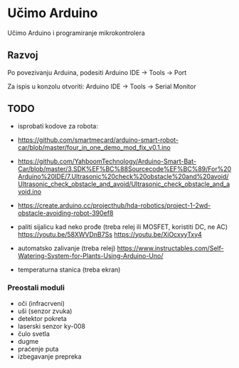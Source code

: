 # Učimo Arduino

Učimo Arduino i programiranje mikrokontrolera

## Razvoj

Po povezivanju Arduina, podesiti Arduino IDE -> Tools -> Port

Za ispis u konzolu otvoriti: Arduino IDE -> Tools -> Serial Monitor

## TODO
- isprobati kodove za robota:
- https://github.com/smartmecard/arduino-smart-robot-car/blob/master/four_in_one_demo_mod_fix_v0.1.ino
- https://github.com/YahboomTechnology/Arduino-Smart-Bat-Car/blob/master/3.SDK%EF%BC%88Sourcecode%EF%BC%89/For%20Arduino%20IDE/7.Ultrasonic%20check%20obstacle%20and%20avoid/Ultrasonic_check_obstacle_and_avoid/Ultrasonic_check_obstacle_and_avoid.ino
- https://create.arduino.cc/projecthub/hda-robotics/project-1-2wd-obstacle-avoiding-robot-390ef8

- paliti sijalicu kad neko prođe (treba relej ili MOSFET, koristiti DC, ne AC)
  https://youtu.be/58XWVDnB7Ss
  https://youtu.be/XiOcxyyTxy4
- automatsko zalivanje (treba relej)
  https://www.instructables.com/Self-Watering-System-for-Plants-Using-Arduino-Uno/
- temperaturna stanica (treba ekran)

### Preostali moduli

- oči (infracrveni)
- uši (senzor zvuka)
- detektor pokreta
- laserski senzor ky-008
- čulo svetla
- dugme
- praćenje puta
- izbegavanje prepreka

